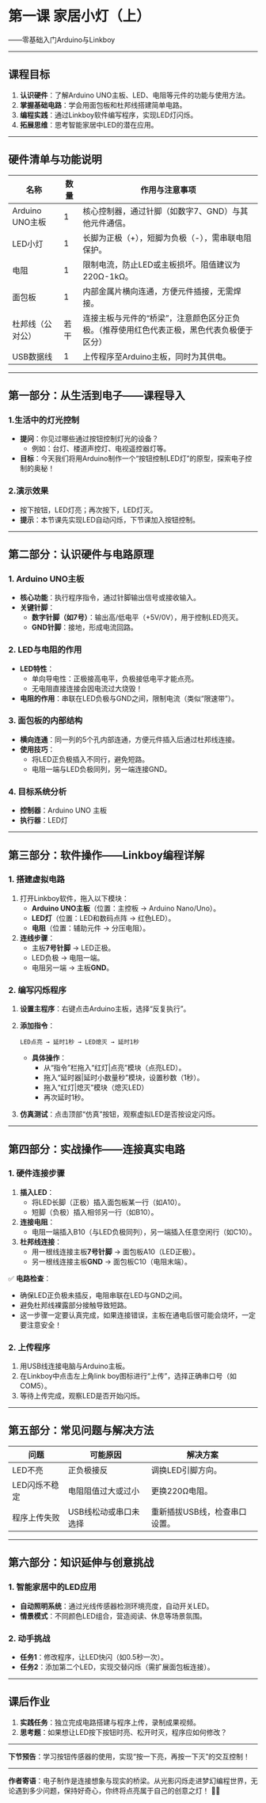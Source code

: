 # 第一课 家居小灯（上）  
——零基础入门Arduino与Linkboy  

---

## **课程目标**  
1. **认识硬件**：了解Arduino UNO主板、LED、电阻等元件的功能与使用方法。  
2. **掌握基础电路**：学会用面包板和杜邦线搭建简单电路。  
3. **编程实践**：通过Linkboy软件编写程序，实现LED灯闪烁。  
4. **拓展思维**：思考智能家居中LED的潜在应用。  

---

## **硬件清单与功能说明**  
| 名称             | 数量 | 作用与注意事项                                               |
| ---------------- | ---- | ------------------------------------------------------------ |
| Arduino UNO主板  | 1    | 核心控制器，通过针脚（如数字7、GND）与其他元件通信。         |
| LED小灯          | 1    | 长脚为正极（+），短脚为负极（-），需串联电阻保护。           |
| 电阻             | 1    | 限制电流，防止LED或主板损坏。阻值建议为220Ω-1kΩ。            |
| 面包板           | 1    | 内部金属片横向连通，方便元件插接，无需焊接。                 |
| 杜邦线（公对公） | 若干 | 连接主板与元件的“桥梁”，注意颜色区分正负极。（推荐使用红色代表正极，黑色代表负极便于区分） |
| USB数据线        | 1    | 上传程序至Arduino主板，同时为其供电。                        |

---

## **第一部分：从生活到电子——课程导入**  
### 1.**生活中的灯光控制**  
- **提问**：你见过哪些通过按钮控制灯光的设备？  
  - 例如：台灯、楼道声控灯、电视遥控器灯等。  
- **目标**：今天我们将用Arduino制作一个“按钮控制LED灯”的原型，探索电子控制的奥秘！  

### **2.演示效果**  

- 按下按钮，LED灯亮；再次按下，LED灯灭。  
- **提示**：本节课先实现LED自动闪烁，下节课加入按钮控制。  



---

## **第二部分：认识硬件与电路原理**  
### **1. Arduino UNO主板**  
- **核心功能**：执行程序指令，通过针脚输出信号或接收输入。  
- **关键针脚**：  
  - **数字针脚（如7号）**：输出高/低电平（+5V/0V），用于控制LED亮灭。  
  - **GND针脚**：接地，形成电流回路。  

### **2. LED与电阻的作用**  
- **LED特性**：  
  - 单向导电性：正极接高电平，负极接低电平才能点亮。  
  - 无电阻直接连接会因电流过大烧毁！  
- **电阻的作用**：串联在LED负极与GND之间，限制电流（类似“限速带”）。  

### **3. 面包板的内部结构**  

- **横向连通**：同一列的5个孔内部连通，方便元件插入后通过杜邦线连接。  
- **使用技巧**：  
  - 将LED正负极插入不同行，避免短路。  
  - 电阻一端与LED负极同列，另一端连接GND。 

### 4. 目标系统分析
- **控制器**：Arduino UNO 主板  
- **执行器**：LED灯  

---

## **第三部分：软件操作——Linkboy编程详解**  
### **1. 搭建虚拟电路**  
1. 打开Linkboy软件，拖入以下模块：  
   - **Arduino UNO主板**（位置：主控板 → Arduino Nano/Uno）。  
   - **LED灯**（位置：LED和数码点阵 → 红色LED）。  
   - **电阻**（位置：辅助元件 → 分压电阻）。  
2. **连线步骤**：  
   - 主板**7号针脚** → LED正极。  
   - LED负极 → 电阻一端。  
   - 电阻另一端 → 主板**GND**。  

### **2. 编写闪烁程序**  
1. **设置主程序**：右键点击Arduino主板，选择“反复执行”。  
2. **添加指令**：  
   
   ```plaintext  
   LED点亮 → 延时1秒 → LED熄灭 → 延时1秒  
   ```
   - **具体操作**：  
     - 从“指令”栏拖入“红灯|点亮”模块（点亮LED）。  
     - 拖入“延时器|延时小数量秒”模块，设置秒数（1秒）。  
     - 拖入“红灯|熄灭”模块（熄灭LED）
     -  再次延时1秒。
3. **仿真测试**：点击顶部“仿真”按钮，观察虚拟LED是否按设定闪烁。 
---

## **第四部分：实战操作——连接真实电路**  
### **1. 硬件连接步骤**  
1. **插入LED**：  
   - 将LED长脚（正极）插入面包板某一行（如A10）。  
   - 短脚（负极）插入相邻另一行（如B10）。  
2. **连接电阻**：  
   - 电阻一端插入B10（与LED负极同列），另一端插入任意空闲行（如C10）。  
3. **杜邦线连接**：  
   - 用一根线连接主板**7号针脚** → 面包板A10（LED正极）。  
   - 另一根线连接主板**GND** → 面包板C10（电阻末端）。  

✅ **电路检查**：  
- 确保LED正负极未插反，电阻串联在LED与GND之间。  
- 避免杜邦线裸露部分接触导致短路。  
- 这一步骤一定要认真完成，如果连接错误，主板在通电后很可能会烧坏，一定要注意安全！

### **2. 上传程序**  
1. 用USB线连接电脑与Arduino主板。  
2. 在Linkboy中点击左上角link boy图标进行“上传”，选择正确串口号（如COM5）。  
3. 等待上传完成，观察LED是否开始闪烁。  

---

## **第五部分：常见问题与解决方法**  
| 问题          | 可能原因              | 解决方案                      |
| ------------- | --------------------- | ----------------------------- |
| LED不亮       | 正负极接反            | 调换LED引脚方向。             |
| LED闪烁不稳定 | 电阻阻值过大或过小    | 更换220Ω电阻。                |
| 程序上传失败  | USB线松动或串口未选择 | 重新插拔USB线，检查串口设置。 |

---

## **第六部分：知识延伸与创意挑战**  
### **1. 智能家居中的LED应用**  
- **自动照明系统**：通过光线传感器检测环境亮度，自动开关LED。  
- **情景模式**：不同颜色LED组合，营造阅读、休息等场景氛围。  

### **2. 动手挑战**  
- **任务1**：修改程序，让LED快闪（如0.5秒一次）。  
- **任务2**：添加第二个LED，实现交替闪烁（需扩展面包板连接）。  

---

## **课后作业**  
1. **实践任务**：独立完成电路搭建与程序上传，录制成果视频。  
2. **思考题**：如果想让LED按下按钮时亮、松开时灭，程序应如何修改？  

---

**下节预告**：学习按钮传感器的使用，实现“按一下亮，再按一下灭”的交互控制！  

---
**作者寄语**：电子制作是连接想象与现实的桥梁。从光影闪烁走进梦幻编程世界，无论遇到多少问题，保持好奇心，你终将点亮属于自己的创意之灯！ 🔌💡